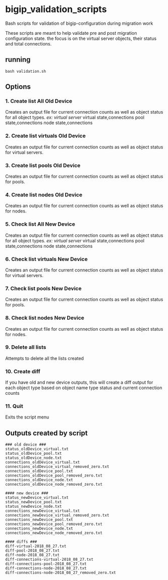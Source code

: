 # bigip_validation_scripts
Bash scripts for validation of bigip-configuration during migration work

These scripts are meant to help validate pre and post migration configuration state.
the focus is on the virtual server objects, their status and total connections.

## running
```
bash validation.sh
```
## Options
### 1. Create list All Old Device
Creates an output file for current connection counts as well as object status for all object types. 
*ex: virtual server* 
virtual state,connections
pool state,connections
node state,connections
### 2. Create list virtuals Old Device
Creates an output file for current connection counts as well as object status for virtual servers. 
### 3. Create list pools Old Device
Creates an output file for current connection counts as well as object status for pools. 
### 4. Create list nodes Old Device
Creates an output file for current connection counts as well as object status for nodes. 
### 5. Check list All New Device
Creates an output file for current connection counts as well as object status for all object types. 
*ex: virtual server* 
virtual state,connections
pool state,connections
node state,connections
### 6. Check list virtuals New Device
Creates an output file for current connection counts as well as object status for virtual servers. 
### 7. Check list pools New Device
Creates an output file for current connection counts as well as object status for pools. 
### 8. Check list nodes New Device
Creates an output file for current connection counts as well as object status for nodes. 
### 9. Delete all lists
Attempts to delete all the lists created
### 10. Create diff
If you have old and new device outputs, this will create a diff output for each object type based on object name type status and current connection counts
### 11. Quit
Exits the script menu

## Outputs created by script
```
### old device ###
status_oldDevice_virtual.txt
status_oldDevice_pool.txt
status_oldDevice_node.txt
connections_oldDevice_virtual.txt
connections_oldDevice_virtual_removed_zero.txt
connections_oldDevice_pool.txt
connections_oldDevice_pool_removed_zero.txt
connections_oldDevice_node.txt
connections_oldDevice_node_removed_zero.txt

#### new device ###
status_newDevice_virtual.txt
status_newDevice_pool.txt
status_newDevice_node.txt
connections_newDevice_virtual.txt
connections_newDevice_virtual_removed_zero.txt
connections_newDevice_pool.txt
connections_newDevice_pool_removed_zero.txt 
connections_newDevice_node.txt
connections_newDevice_node_removed_zero.txt

#### diffs ###
diff-virtual-2018_08_27.txt
diff-pool-2018_08_27.txt
diff-node-2018_08_27.txt
diff-connections-virtual-2018_08_27.txt
diff-connections-pool-2018_08_27.txt
diff-connections-node-2018_08_27.txt
diff-connections-node-2018_08_27_removed_zero.txt
```

